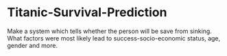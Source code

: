 # Titanic-Survival-Prediction
Make a system which tells whether the person will be save from sinking. What factors were most likely lead to success-socio-economic status, age, gender and more.
